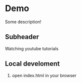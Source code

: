 # Demo

Some description!


## Subheader

Watching youtube tutorials

## Local develoment

1. open index.html in your browser